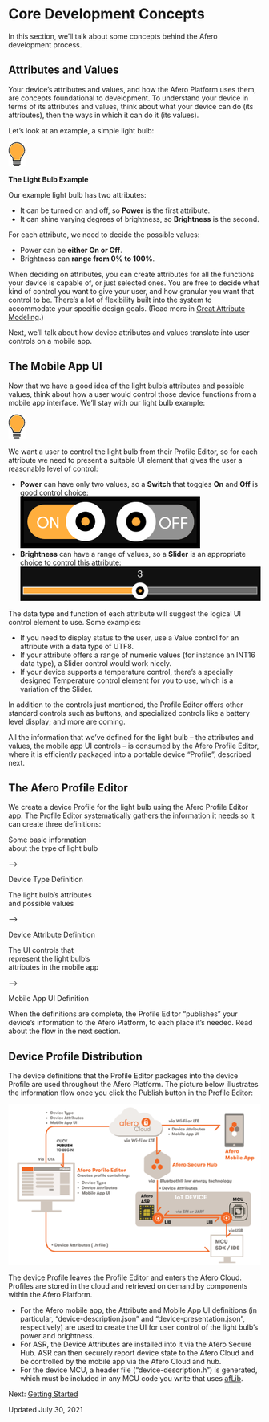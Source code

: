 Core Development Concepts
=========================

In this section, we’ll talk about some concepts behind the Afero development process.

Attributes and Values
---------------------

Your device’s attributes and values, and how the Afero Platform uses them, are concepts foundational to development. To understand your device in terms of its attributes and values, think about what your device can do (its attributes), then the ways in which it can do it (its values).

Let’s look at an example, a simple light bulb:

![[Light Bulb Example]](static/custom/images/Lightbulb.png)

**The Light Bulb Example**

Our example light bulb has two attributes:

*   It can be turned on and off, so **Power** is the first attribute.
*   It can shine varying degrees of brightness, so **Brightness** is the second.

For each attribute, we need to decide the possible values:

*   Power can be **either On or Off**.
*   Brightness can **range from 0% to 100%**.

When deciding on attributes, you can create attributes for all the functions your device is capable of, or just selected ones. You are free to decide what kind of control you want to give your user, and how granular you want that control to be. There’s a lot of flexibility built into the system to accommodate your specific design goals. (Read more in [Great Attribute Modeling](AttrModel).)

Next, we’ll talk about how device attributes and values translate into user controls on a mobile app.

The Mobile App UI
-----------------

Now that we have a good idea of the light bulb’s attributes and possible values, think about how a user would control those device functions from a mobile app interface. We’ll stay with our light bulb example:

![[Light Bulb Example]](static/custom/images/Lightbulb.png)

We want a user to control the light bulb from their Profile Editor, so for each attribute we need to present a suitable UI element that gives the user a reasonable level of control:

*   **Power** can have only two values, so a **Switch** that toggles **On** and **Off** is good control choice:  
    ![Switch Control](static/custom/images/Switch.png)
*   **Brightness** can have a range of values, so a **Slider** is an appropriate choice to control this attribute: ![Slider Control](static/custom/images/Slider.png)

The data type and function of each attribute will suggest the logical UI control element to use. Some examples:

*   If you need to display status to the user, use a Value control for an attribute with a data type of UTF8.
*   If your attribute offers a range of numeric values (for instance an INT16 data type), a Slider control would work nicely.
*   If your device supports a temperature control, there’s a specially designed Temperature control element for you to use, which is a variation of the Slider.

In addition to the controls just mentioned, the Profile Editor offers other standard controls such as buttons, and specialized controls like a battery level display; and more are coming.

All the information that we’ve defined for the light bulb – the attributes and values, the mobile app UI controls – is consumed by the Afero Profile Editor, where it is efficiently packaged into a portable device “Profile”, described next.

The Afero Profile Editor
------------------------

We create a device Profile for the light bulb using the Afero Profile Editor app. The Profile Editor systematically gathers the information it needs so it can create three definitions:

Some basic information  
about the type of light bulb

⟶

Device Type Definition

The light bulb’s attributes  
and possible values

⟶

Device Attribute Definition

The UI controls that  
represent the light bulb’s  
attributes in the mobile app

  
⟶

  
Mobile App UI Definition

When the definitions are complete, the Profile Editor “publishes” your device’s information to the Afero Platform, to each place it’s needed. Read about the flow in the next section.

Device Profile Distribution
---------------------------

The device definitions that the Profile Editor packages into the device Profile are used throughout the Afero Platform. The picture below illustrates the information flow once you click the Publish button in the Profile Editor:

![Device Profile Distribution](static/custom/images/APE-ProfileDistr.png)

The device Profile leaves the Profile Editor and enters the Afero Cloud. Profiles are stored in the cloud and retrieved on demand by components within the Afero Platform.

*   For the Afero mobile app, the Attribute and Mobile App UI definitions (in particular, “device-description.json” and “device-presentation.json”, respectively) are used to create the UI for user control of the light bulb’s power and brightness.
*   For ASR, the Device Attributes are installed into it via the Afero Secure Hub. ASR can then securely report device state to the Afero Cloud and be controlled by the mobile app via the Afero Cloud and hub.
*   For the device MCU, a header file (“device-description.h”) is generated, which must be included in any MCU code you write that uses [afLib](API-afLib).

Next: [Getting Started](Tutorials)

Updated July 30, 2021